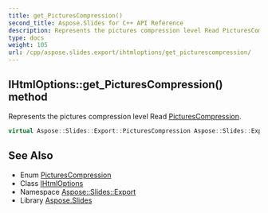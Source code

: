 ```yaml
---
title: get_PicturesCompression()
second_title: Aspose.Slides for C++ API Reference
description: Represents the pictures compression level Read PicturesCompression.
type: docs
weight: 105
url: /cpp/aspose.slides.export/ihtmloptions/get_picturescompression/
---
```

## IHtmlOptions::get_PicturesCompression() method


Represents the pictures compression level Read [PicturesCompression](../../picturescompression/).

```cpp
virtual Aspose::Slides::Export::PicturesCompression Aspose::Slides::Export::IHtmlOptions::get_PicturesCompression()=0
```

## See Also

* Enum [PicturesCompression](../picturescompression/)
* Class [IHtmlOptions](./)
* Namespace [Aspose::Slides::Export](../)
* Library [Aspose.Slides](../../)